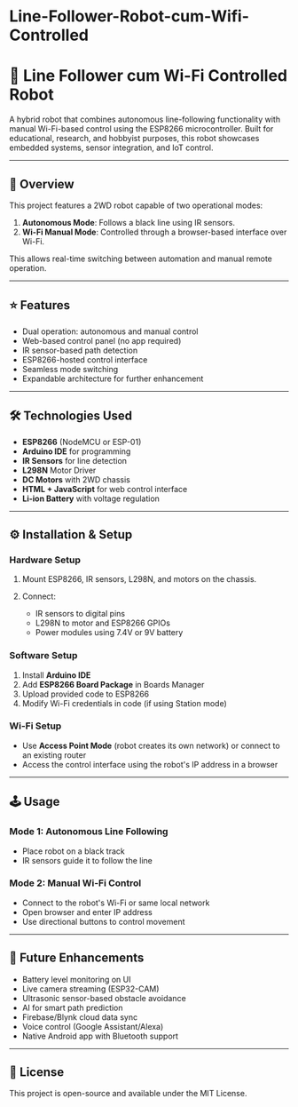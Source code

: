 # Line-Follower-Robot-cum-Wifi-Controlled
# 🤖 Line Follower cum Wi-Fi Controlled Robot

A hybrid robot that combines autonomous line-following functionality with manual Wi-Fi-based control using the ESP8266 microcontroller. Built for educational, research, and hobbyist purposes, this robot showcases embedded systems, sensor integration, and IoT control.

---

## 📘 Overview

This project features a 2WD robot capable of two operational modes:

1. **Autonomous Mode**: Follows a black line using IR sensors.
2. **Wi-Fi Manual Mode**: Controlled through a browser-based interface over Wi-Fi.

This allows real-time switching between automation and manual remote operation.

---

## ⭐ Features

* Dual operation: autonomous and manual control
* Web-based control panel (no app required)
* IR sensor-based path detection
* ESP8266-hosted control interface
* Seamless mode switching
* Expandable architecture for further enhancement

---

## 🛠️ Technologies Used

* **ESP8266** (NodeMCU or ESP-01)
* **Arduino IDE** for programming
* **IR Sensors** for line detection
* **L298N** Motor Driver
* **DC Motors** with 2WD chassis
* **HTML + JavaScript** for web control interface
* **Li-ion Battery** with voltage regulation

---

## ⚙️ Installation & Setup

### Hardware Setup

1. Mount ESP8266, IR sensors, L298N, and motors on the chassis.
2. Connect:

   * IR sensors to digital pins
   * L298N to motor and ESP8266 GPIOs
   * Power modules using 7.4V or 9V battery

### Software Setup

1. Install **Arduino IDE**
2. Add **ESP8266 Board Package** in Boards Manager
3. Upload provided code to ESP8266
4. Modify Wi-Fi credentials in code (if using Station mode)

### Wi-Fi Setup

* Use **Access Point Mode** (robot creates its own network) or connect to an existing router
* Access the control interface using the robot's IP address in a browser

---

## 🕹️ Usage

### Mode 1: Autonomous Line Following

* Place robot on a black track
* IR sensors guide it to follow the line

### Mode 2: Manual Wi-Fi Control

* Connect to the robot's Wi-Fi or same local network
* Open browser and enter IP address
* Use directional buttons to control movement

---

## 🔧 Future Enhancements

* Battery level monitoring on UI
* Live camera streaming (ESP32-CAM)
* Ultrasonic sensor-based obstacle avoidance
* AI for smart path prediction
* Firebase/Blynk cloud data sync
* Voice control (Google Assistant/Alexa)
* Native Android app with Bluetooth support

---

## 📄 License

This project is open-source and available under the MIT License.
